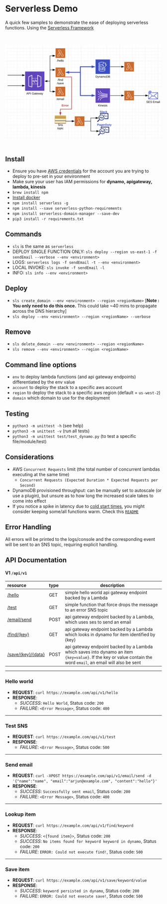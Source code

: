 # Serverless Demo
A quick few samples to demonstrate the ease of deploying serverless functions.
Using the [Serverless Framework](https://serverless.com/)
<br />

<br /><br />
![alt text](images/serverless-demo.png)
<br /><br />


## Install
- Ensure you have [AWS credentials](https://docs.aws.amazon.com/cli/latest/userguide/cli-chap-getting-started.html) 
for the account you are trying to deploy to pre-set in your environment
- Make sure your user has IAM permissions for **dynamo, apigateway, lambda, kinesis**
- `brew install npm`
- [Install docker ](https://docs.docker.com/install/)
- `npm install serverless -g`
- `npm install --save serverless-python-requirements`
- `npm install serverless-domain-manager --save-dev`
- `pip3 install -r requirements.txt`

## Commands
- `sls` is the same as `serverless`
- DEPLOY SINGLE FUNCTION ONLY: `sls deploy --region us-east-1 -f sendEmail --verbose --env <environment>`
- LOGS: `serverless logs -f sendEmail -t --env <environment>`
- LOCAL INVOKE: `sls invoke -f sendEmail -l`
- INFO: `sls info --env <environment>`

## Deploy
- `sls create_domain --env <environment> --region <regionName>` [**Note : You only need to do this once.** 
This could take ~40 mins to propagate across the DNS hierarchy]
- `sls deploy --env <environment> --region <regionName> --verbose`

## Remove
- `sls delete_domain --env <environment> --region <regionName>`
- `sls remove --env <environment> --region <regionName>`

## Command line options
- `env` to deploy lambda functions (and api gateway endpoints) differentiated by the env value 
- `account` to deploy the stack to a specific aws account
- `region` to deploy the stack to a specific aws region (default = `us-west-2`)
- `domain` which domain to use for the deployment

## Testing
- `python3 -m unittest -h` (see help)
- `python3 -m unittest -v` (run all tests)
- `python3 -m unittest test/test_dynamo.py` (to test a specific file/module/test)

## Considerations
- AWS `Concurrent Requests` limit (the total number of concurrent lambdas executing at the same time)
    - `Concurrent Requests (Expected Duration * Expected Requests per Second)`
- DynamoDB provisioned throughput: can be manually set to autoscale (or use a plugin), but unsure as to how long the increased scale takes to come into effect
- If you notice a spike in latency due to [cold start times](https://hackernoon.com/cold-starts-in-aws-lambda-f9e3432adbf0), you might consider keeping some/all functions warm. Check this [`README`](src/README.md) 

## Error Handling
All errors will be printed to the logs/console and the corresponding event will be sent to an SNS topic, requiring explicit handling.

## API Documentation
#### V1 `/api/v1`
| resource                                     |  type  |   description              |
|:--------------                               |:-------|----------------------------|
| [/hello](#hello)                             | GET    |   simple hello world api gateway endpoint backed by a Lambda
| [/test](#test)                               | GET    |   simple function that force drops the message to an error SNS topic
| [/email/send](#email)                        | POST   |   api gateway endpoint backed by a Lambda, which uses ses to send an email
| [/find/{key}](#find)            | GET    |   api gateway endpoint backed by a Lambda which looks in dynamo for item identified by {key}
| [/save/{key}/{data}](#save)     | POST   |   api gateway endpoint backed by a Lambda which saves into dynamo an item `{key=value}`. If the key or value contain the word `email`, an email will also be sent


___
<a name="hello"></a>
### Hello world
- **REQUEST**: `curl https://example.com/api/v1/hello`
- **RESPONSE**: 
    - _SUCCESS_: `Hello World`, Status code: `200`
    - _FAILURE_: `<Error Message>`, Status code: `400`

___
<a name="test"></a>
### Test SNS
- **REQUEST**: `curl https://example.com/api/v1/test`
- **RESPONSE**: 
    - _FAILURE_: `<Error Message>`, Status code: `500`


___
<a name="email"></a>
### Send email
- **REQUEST**: `curl -XPOST https://example.com/api/v1/email/send -d '{"name":"name", "email":"arjun@example.com", "content":"hello"}'`
- **RESPONSE**: 
    - _SUCCESS_: `Successfully sent email`, Status code: `200`
    - _FAILURE_: `<Error Message>`, Status code: `400`

___
<a name="find"></a>
### Lookup item
- **REQUEST**: `curl https://example.com/api/v1/find/keyword`
- **RESPONSE**: 
    - _SUCCESS_: `<{found item}>`, Status code: `200`
    - _SUCCESS_: `No items found for keyword keyword in dynamo`, Status code: `200`
    - _FAILURE_: `ERROR: Could not execute find!`, Status code: `500`

___
<a name="save"></a>
### Save item
- **REQUEST**: `curl https://example.com/api/v1/save/keyword/value`
- **RESPONSE**: 
    - _SUCCESS_: `keyword persisted in dynamo`, Status code: `200`
    - _FAILURE_: `ERROR: Could not execute save!`, Status code: `500`
